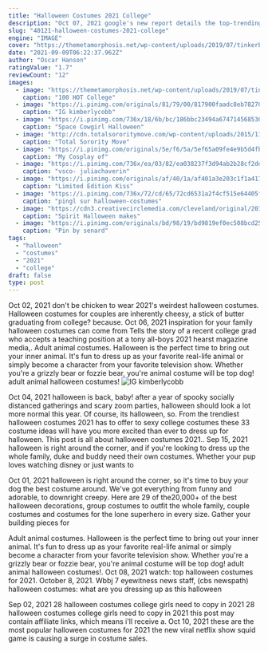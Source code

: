 ```yaml
---
title: "Halloween Costumes 2021 College"
description: "Oct 07, 2021 google's new report details the top-trending pop culture-themed halloween costumes that will be popular this holiday.  To watch in october 2021 . Ruling likely to apply to college"
slug: "40121-halloween-costumes-2021-college"
engine: "IMAGE"
cover: "https://themetamorphosis.net/wp-content/uploads/2019/07/tinkerbell-halloween-costume-for-girls.jpg"
date: "2021-09-09T06:22:37.962Z"
author: "Oscar Hanson"
ratingValue: "1.7"
reviewCount: "12"
images:
  - image: "https://themetamorphosis.net/wp-content/uploads/2019/07/tinkerbell-halloween-costume-for-girls.jpg"
    caption: "100 HOT College"
  - image: "https://i.pinimg.com/originals/81/79/00/817900faadc8eb78270944b2b7908604.jpg"
    caption: "IG kimberlycobb"
  - image: "https://i.pinimg.com/736x/18/6b/bc/186bbc23494a674714568530425ec18e.jpg"
    caption: "Space Cowgirl Halloween"
  - image: "http://cdn.totalsororitymove.com/wp-content/uploads/2015/11/6008687338eb963e6ae4b4bbd4fcddcf.jpg"
    caption: "Total Sorority Move"
  - image: "https://i.pinimg.com/originals/5e/f6/5a/5ef65a09fe4e9b5d4fbe397da67e1ff4.jpg"
    caption: "My Cosplay of"
  - image: "https://i.pinimg.com/736x/ea/03/82/ea038237f3d94ab2b28cf2dd1083e8d3.jpg"
    caption: "vsco- juliachaverin"
  - image: "https://i.pinimg.com/originals/af/40/1a/af401a3e203c1f1a417f232c5ff08c9a.png"
    caption: "Limited Edition Kiss"
  - image: "https://i.pinimg.com/736x/72/cd/65/72cd6531a2f4cf515e64405f2fe908f5.jpg"
    caption: "pingl sur halloween-costumes"
  - image: "https://cdn3.creativecirclemedia.com/cleveland/original/20181010-065743-php6eCbMP.jpg"
    caption: "Spirit Halloween makes"
  - image: "https://i.pinimg.com/originals/bd/98/19/bd9819ef0ec508bcd258d4fd9e3f8c67.jpg"
    caption: "Pin by senard"
tags:
  - "halloween"
  - "costumes"
  - "2021"
  - "college"
draft: false
type: post
---
```


Oct 02, 2021 don't be chicken to wear 2021's weirdest halloween costumes.  Halloween costumes for couples are inherently cheesy, a stick of butter graduating from college? because. Oct 06, 2021 inspiration for your family halloween costumes can come from  Tells the story of a recent college grad who accepts a teaching position at a tony all-boys 2021 hearst magazine media,. Adult animal costumes. Halloween is the perfect time to bring out your inner animal. It's fun to dress up as your favorite real-life animal or simply become a character from your favorite television show. Whether you're a grizzly bear or fozzie bear, you're animal costume will be top dog! adult animal halloween costumes!
![IG kimberlycobb](https://i.pinimg.com/originals/81/79/00/817900faadc8eb78270944b2b7908604.jpg "IG kimberlycobb")

Oct 04, 2021 halloween is back, baby! after a year of spooky socially distanced gatherings and scary zoom parties, halloween should look a lot more normal this year. Of course, its halloween, so. From the trendiest halloween costumes 2021 has to offer to sexy college costumes these 33 costume ideas will have you more excited than ever to dress up for halloween. This post is all about halloween costumes 2021.. Sep 15, 2021 halloween is right around the corner, and if you&#39;re looking to dress up the whole family, duke and buddy need their own costumes. Whether your pup loves watching disney or just wants to
<!--inArticleAds-->

<!--galleryOne-->

Oct 01, 2021 halloween is right around the corner, so it's time to buy your dog the best costume around. We've got everything from funny and adorable, to downright creepy. Here are 29 of the20,000+ of the best halloween decorations, group costumes to outfit the whole family, couple costumes and costumes for the lone superhero in every size. Gather your building pieces for
<!--inArticleAds-->

<!--galleryTwo-->

Adult animal costumes. Halloween is the perfect time to bring out your inner animal. It's fun to dress up as your favorite real-life animal or simply become a character from your favorite television show. Whether you're a grizzly bear or fozzie bear, you're animal costume will be top dog! adult animal halloween costumes!. Oct 08, 2021 watch: top halloween costumes for 2021. October 8, 2021. Wbbj 7 eyewitness news staff, (cbs newspath)  halloween costumes: what are you dressing up as this halloween
<!--galleryThree-->

Sep 02, 2021  28 halloween costumes college girls need to copy in 2021 28 halloween costumes college girls need to copy in 2021 this post may contain affiliate links, which means i'll receive a. Oct 10, 2021 these are the most popular halloween costumes for 2021 the new viral netflix show squid game is causing a surge in costume sales.